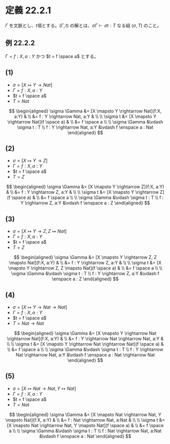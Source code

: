 # 定義 22.2.1

$\Gamma$ を文脈とし、$t$項とする。$(\Gamma, t)$ の解とは、$\sigma \Gamma \vdash \sigma t : T$ なる組 $(\sigma, T)$ のこと。

## 例 22.2.2

$\Gamma = f:X, a:Y$ かつ $t = f \space a$ とする。

## (1)

- $\sigma = [X \mapsto Y \rightarrow Nat]$
- $\Gamma = f:X, a:Y$
- $t = f \space a$
- $T = Nat$

$$
\begin{aligned}
\sigma \Gamma &= [X \mapsto Y \rightarrow Nat](f:X, a:Y) & \\
&= f : Y \rightarrow Nat, a:Y & \\
\\
\sigma t &= [X \mapsto Y \rightarrow Nat](f \space a) & \\
&= f \space a \\
\\
\sigma \Gamma &\vdash \sigma t : T \\
f : Y \rightarrow Nat, a:Y &\vdash f \enspace a : Nat
\end{aligned}
$$

## (2)

- $\sigma = [X \mapsto Y \rightarrow Z]$
- $\Gamma = f:X, a:Y$
- $t = f \space a$
- $T = Z$

$$
\begin{aligned}
\sigma \Gamma &= [X \mapsto Y \rightarrow Z](f:X, a:Y) & \\
&= f : Y \rightarrow Z, a:Y & \\
\\
\sigma t &= [X \mapsto Y \rightarrow Z](f \space a) & \\
&= f \space a \\
\\
\sigma \Gamma &\vdash \sigma t : T \\
f : Y \rightarrow Z, a:Y &\vdash f \enspace a : Z
\end{aligned}
$$

## (3)

- $\sigma = [X \mapsto Y \rightarrow Z, Z \mapsto Nat]$
- $\Gamma = f:X, a:Y$
- $t = f \space a$
- $T = Z$

$$
\begin{aligned}
\sigma \Gamma &= [X \mapsto Y \rightarrow Z, Z \mapsto Nat](f:X, a:Y) & \\
&= f : Y \rightarrow Z, a:Y & \\
\\
\sigma t &= [X \mapsto Y \rightarrow Z, Z \mapsto Nat](f \space a) & \\
&= f \space a \\
\\
\sigma \Gamma &\vdash \sigma t : T \\
f : Y \rightarrow Z, a:Y &\vdash f \enspace a : Z
\end{aligned}
$$

## (4)

- $\sigma = [X \mapsto Y \rightarrow Nat \rightarrow Nat]$
- $\Gamma = f:X, a:Y$
- $t = f \space a$
- $T = Nat \rightarrow Nat$

$$
\begin{aligned}
\sigma \Gamma &= [X \mapsto Y \rightarrow Nat \rightarrow Nat](f:X, a:Y) & \\
&= f : Y \rightarrow Nat \rightarrow Nat, a:Y & \\
\\
\sigma t &= [X \mapsto Y \rightarrow Nat \rightarrow Nat](f \space a) & \\
&= f \space a \\
\\
\sigma \Gamma &\vdash \sigma t : T \\
f : Y \rightarrow Nat \rightarrow Nat, a:Y &\vdash f \enspace a : Nat \rightarrow Nat
\end{aligned}
$$

## (5)

- $\sigma = [X \mapsto Nat \rightarrow Nat, Y \mapsto Nat]$
- $\Gamma = f:X, a:Y$
- $t = f \space a$
- $T = Nat$

$$
\begin{aligned}
\sigma \Gamma &= [X \mapsto Nat \rightarrow Nat, Y \mapsto Nat](f:X, a:Y) & \\
&= f : Nat \rightarrow Nat, a:Nat & \\
\\
\sigma t &= [X \mapsto Nat \rightarrow Nat, Y \mapsto Nat](f \space a) & \\
&= f \space a \\
\\
\sigma \Gamma &\vdash \sigma t : T \\
f : Nat \rightarrow Nat, a:Nat &\vdash f \enspace a : Nat
\end{aligned}
$$